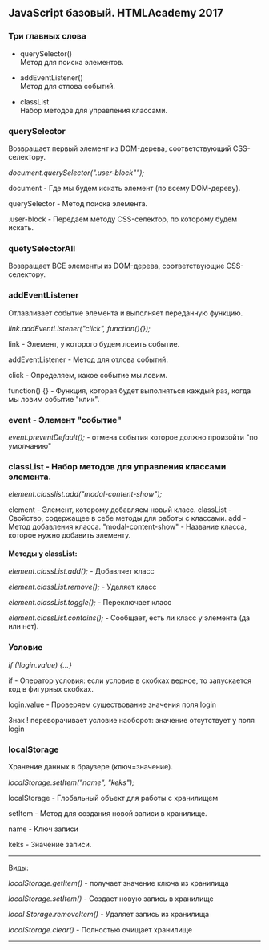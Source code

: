 ## JavaScript базовый. HTMLAcademy 2017

### Три главных слова

- querySelector()  
    Метод для поиска элементов.
    
- addEventListener()  
    Метод для отлова событий.
    
- classList  
    Набор методов для управления классами.
    
### querySelector

Возвращает первый элемент из DOM-дерева, соответствующий CSS-селектору.

*document.querySelector(".user-block"");*

document - Где мы будем искать элемент (по всему DOM-дереву).

querySelector - Метод поиска элемента.

.user-block - Передаем методу CSS-селектор, по которому будем искать.

### quetySelectorAll

Возвращает ВСЕ элементы из DOM-дерева, соответствующие CSS-селектору.

### addEventListener

Отлавливает событие элемента и выполняет переданную функцию.

*link.addEventListener("click", function(){});*

link - Элемент, у которого будем ловить событие.

addEventListener - Метод для отлова событий.

click - Определяем, какое событие мы ловим.

function() {} - Функция, которая будет выполняться каждый раз, когда мы ловим событие "клик".

### event - Элемент "событие"

*event.preventDefault();* - отмена события которое должно произойти "по умолчанию"

### classList - Набор методов для управления классами элемента.

*element.classlist.add("modal-content-show");*

element - Элемент, которому добавляем новый класс.
classList - Свойство, содержащее в себе методы для работы с классами.
add - Метод добавления класса.
"modal-content-show" - Название класса, которое нужно добавить элементу.

#### Методы у classList: ####

*element.classList.add();* - Добавляет класс

*element.classList.remove();* -  Удаляет класс

*element.classList.toggle();* -  Переключает класс

*element.classList.contains();* - Сообщает, есть ли класс у элемента (да или нет).

### Условие

*if (!login.value) {...}*

if - Оператор условия: если условие в скобках верное, то запускается код в фигурных скобках.

login.value - Проверяем существование значения поля login

Знак ! переворачивает условие наоборот: значение отсутствует у поля login

### localStorage

Хранение данных в браузере (ключ=значение).

*localStorage.setItem("name", "keks");*

localStorage - Глобальный объект для работы с хранилищем

setItem - Метод для создания новой записи в хранилище.

name - Ключ записи

keks - Значение записи.

----------

Виды:

*localStorage.getItem()* - получает значение ключа из хранилища

*localStorage.setItem()* - Создает новую запись в хранилище

*local Storage.removeItem()* - Удаляет запись из хранилища

*localStorage.clear()* - Полностью очищает хранилище

-----------











